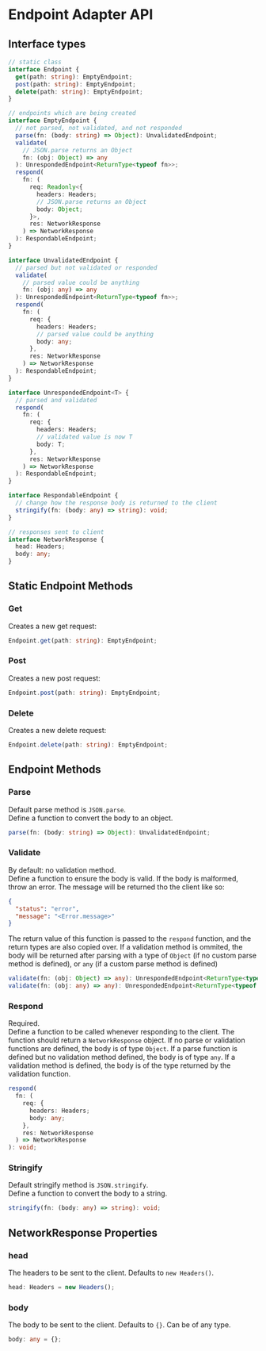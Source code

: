 # Endpoint Adapter API

## Interface types

```ts
// static class
interface Endpoint {
  get(path: string): EmptyEndpoint;
  post(path: string): EmptyEndpoint;
  delete(path: string): EmptyEndpoint;
}

// endpoints which are being created
interface EmptyEndpoint {
  // not parsed, not validated, and not responded
  parse(fn: (body: string) => Object): UnvalidatedEndpoint;
  validate(
    // JSON.parse returns an Object
    fn: (obj: Object) => any
  ): UnrespondedEndpoint<ReturnType<typeof fn>>;
  respond(
    fn: (
      req: Readonly<{
        headers: Headers;
        // JSON.parse returns an Object
        body: Object;
      }>,
      res: NetworkResponse
    ) => NetworkResponse
  ): RespondableEndpoint;
}

interface UnvalidatedEndpoint {
  // parsed but not validated or responded
  validate(
    // parsed value could be anything
    fn: (obj: any) => any
  ): UnrespondedEndpoint<ReturnType<typeof fn>>;
  respond(
    fn: (
      req: {
        headers: Headers;
        // parsed value could be anything
        body: any;
      },
      res: NetworkResponse
    ) => NetworkResponse
  ): RespondableEndpoint;
}

interface UnrespondedEndpoint<T> {
  // parsed and validated
  respond(
    fn: (
      req: {
        headers: Headers;
        // validated value is now T
        body: T;
      },
      res: NetworkResponse
    ) => NetworkResponse
  ): RespondableEndpoint;
}

interface RespondableEndpoint {
  // change how the response body is returned to the client
  stringify(fn: (body: any) => string): void;
}

// responses sent to client
interface NetworkResponse {
  head: Headers;
  body: any;
}
```

## Static Endpoint Methods

### Get

Creates a new get request:

```ts
Endpoint.get(path: string): EmptyEndpoint;
```

### Post

Creates a new post request:

```ts
Endpoint.post(path: string): EmptyEndpoint;
```

### Delete

Creates a new delete request:

```ts
Endpoint.delete(path: string): EmptyEndpoint;
```

## Endpoint Methods

### Parse

Default parse method is `JSON.parse`.  
Define a function to convert the body to an object.

```ts
parse(fn: (body: string) => Object): UnvalidatedEndpoint;
```

### Validate

By default: no validation method.  
Define a function to ensure the body is valid. If the body is malformed, throw an error. The message will be returned tho the client like so:

```json
{
  "status": "error",
  "message": "<Error.message>"
}
```

The return value of this function is passed to the `respond` function, and the return types are also copied over. If a validation method is ommited, the body will be returned after parsing with a type of `Object` (if no custom parse method is defined), or `any` (if a custom parse method is defined)

```ts
validate(fn: (obj: Object) => any): UnrespondedEndpoint<ReturnType<typeof fn>>;
validate(fn: (obj: any) => any): UnrespondedEndpoint<ReturnType<typeof fn>>;
```

### Respond

Required.  
Define a function to be called whenever responding to the client. The function should return a `NetworkResponse` object. If no parse or validation functions are defined, the body is of type `Object`. If a parse function is defined but no validation method defined, the body is of type `any`. If a validation method is defined, the body is of the type returned by the validation function.

```ts
respond(
  fn: (
    req: {
      headers: Headers;
      body: any;
    },
    res: NetworkResponse
  ) => NetworkResponse
): void;
```

### Stringify

Default stringify method is `JSON.stringify`.  
Define a function to convert the body to a string.

```ts
stringify(fn: (body: any) => string): void;
```

## NetworkResponse Properties

### head

The headers to be sent to the client. Defaults to `new Headers()`.

```ts
head: Headers = new Headers();
```

### body

The body to be sent to the client. Defaults to `{}`.
Can be of any type.

```ts
body: any = {};
```
